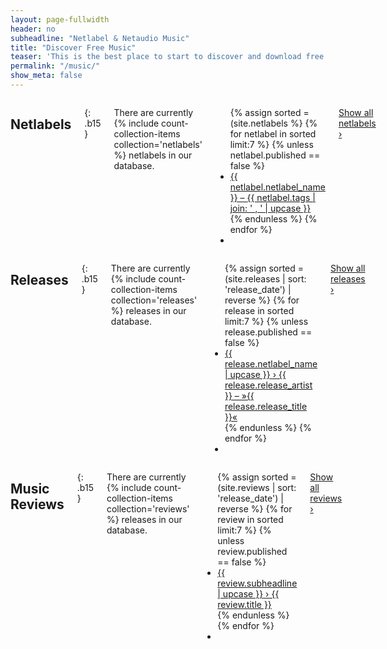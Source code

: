 ```yaml
---
layout: page-fullwidth
header: no
subheadline: "Netlabel & Netaudio Music"
title: "Discover Free Music"
teaser: 'This is the best place to start to discover and download free netlabel music. Find new <a href="http://netlabels.org/netlabels/">netlabels</a>, discover <a href="http://netlabels.org/releases/">netlabel releases</a> or check out our archive of <a href="http://netlabels.org/reviews/">music reviews</a>.'
permalink: "/music/"
show_meta: false
---
```

<div class="row t60">
<div class="medium-6 columns" markdown="1">

## Netlabels
{: .b15 }

<span class="teaser">There are currently {% include count-collection-items collection='netlabels' %} netlabels in our database.</span>

<ul class="side-nav">
    {% assign sorted = (site.netlabels  %}
    {% for netlabel in sorted limit:7 %}
    {% unless netlabel.published == false %}
    <li><a href="{{ site.url }}{{ netlabel.url }}">{{ netlabel.netlabel_name }} – <span class="subheader">{{ netlabel.tags | join: ' , ' | upcase }}</span></a></li>
    {% endunless %}
    {% endfor %}
    <li>&nbsp;</li>
</ul>

<a class="button radius small" href="{{ site.url }}/netlabels/">Show all netlabels ›</a>


</div><!-- /.medium-6.columns -->
<div class="medium-6 columns" markdown="1">

## Releases
{: .b15 }

<span class="teaser">There are currently {% include count-collection-items collection='releases' %} releases in our database.</span>

<ul class="side-nav">
    {% assign sorted = (site.releases | sort: 'release_date') | reverse %}
    {% for release in sorted limit:7 %}
    {% unless release.published == false %}
    <li><a href="{{ site.url }}{{ release.url }}"><span class="subheader">{{ release.netlabel_name | upcase }}</span> › {{ release.release_artist }} – »{{ release.release_title }}«</a></li>
    {% endunless %}
    {% endfor %}
    <li>&nbsp;</li>
</ul>

<a class="button radius small" href="{{ site.url }}/releases/">Show all releases ›</a>


</div><!-- /.medium-6.columns -->
</div><!-- /.row -->





<div class="row">
<div class="medium-6 columns" markdown="1">

## Music Reviews
{: .b15 }

<span class="teaser">There are currently {% include count-collection-items collection='reviews' %} releases in our database.</span>

<ul class="side-nav">
    {% assign sorted = (site.reviews | sort: 'release_date') | reverse %}
    {% for review in sorted limit:7 %}
    {% unless review.published == false %}
    <li><a href="{{ site.url }}{{ review.url }}"><span class="subheader">{{ review.subheadline | upcase }}</span> › {{ review.title }}</a></li>
    {% endunless %}
    {% endfor %}
    <li>&nbsp;</li>
</ul>

<a class="button radius small" href="{{ site.url }}/reviews/">Show all reviews ›</a>



</div><!-- /.medium-6.columns -->
<div class="medium-6 columns" markdown="1">



</div><!-- /.medium-6.columns -->
</div><!-- /.row -->
